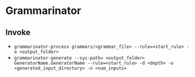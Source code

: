 # Grammarinator

## Invoke
- `grammarinator-process grammars/<grammar_file> --rule=<start_rule> -o <output_folder>`
- `grammarinator-generate --sys-path= <output_folder> GeneratorName.GeneratorName --rule=<start_rule> -d <depth> -o <generated_input_directory> -n <num_inputs>`